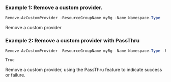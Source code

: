 ### Example 1: Remove a custom provider.
```powershell
Remove-AzCustomProvider -ResourceGroupName myRg -Name Namespace.Type
```

Remove a custom provider

### Example 2: Remove a custom provider with PassThru
```powershell
Remove-AzCustomProvider -ResourceGroupName myRg -Name Namespace.Type -PassThru

True
```

Remove a custom provider, using the PassThru feature to indicate success or failure.
